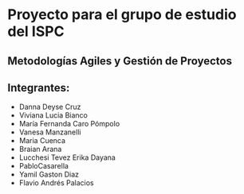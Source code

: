 # Proyecto para el grupo de estudio del ISPC 

## Metodologías Agiles y Gestión de Proyectos

## Integrantes:
* Danna Deyse Cruz
* Viviana Lucia Bianco 
* María Fernanda Caro Pómpolo
* Vanesa Manzanelli 
* Maria Cuenca
* Braian Arana
* Lucchesi Tevez Erika Dayana
* PabloCasarella
* Yamil Gaston Diaz 
* Flavio Andrés Palacios

